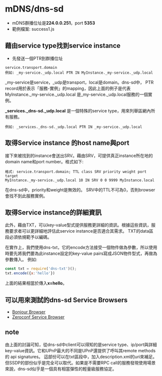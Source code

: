 # mDNS/dns-sd

* mDNS群播位址是**224.0.0.251**，port **5353**
* 範例檔案: success1.js

## 藉由service type找到service instance
* 先發送一個PTR到群播位址
  
``` 
service.transport.domain
例如: _my-service._udp.local PTR IN MyInstance._my-service._udp.local
```
_my-service是service，_udp是transport，local是domain。dns-sd中，
PTR record用於表示「服務-實例」的mapping，因此上面的例子是代表MyInstance._my-service._udp.local
是_my-service._udp.local服務的一個實例。

**_services._dns-sd._udp.local** 是一個特殊的service type，用來列舉區網內所有服務。
```
例如: _services._dns-sd._udp.local PTR IN _my-service._udp.local
```
## 取得Service instance 的host name與port
接下來被找到的instance會送出SRV。藉由SRV，可提供真正instance所在地的domain name和port number。格式如下:
```
格式: service.transport.domain; TTL class SRV priority weight port target
MyInstance._my-service._udp.local 10 IN SRV 0 0 9999 MyInstance.local
```
在dns-sd中，priority和weight是無效的。
SRV中的TTL不可為0，否則browser會找不到此服務實例。

## 取得Service instance的詳細資訊
此外，藉由TXT，可以key-value型式提供服務更詳細的資訊。根據這些資訊，服務要求者可以更詳細地評估此service instance是否適合其需求。
TXT的data區段必須依規範予以編碼。

在實作上，我們使用dns-txt，它的encode方法接受一個物件做為參數，所以使用時要先將我們要為此instance設定的key-value pairs寫成JSON物件型式，再做為參數傳入。
例如:
```javascript 6
const txt = require('dns-txt')();
txt.encode({x:'hello'})
```
上面的結果相當於傳入**x=hello**。

## 可以用來測試的dns-sd Service Browsers
* [Bonjour Browser](https://hobbyistsoftware.com/bonjourbrowser "Bonjour Browser")
* [Zeroconf Service Browser](https://www.tobias-erichsen.de/software/zeroconfservicebrowser.html)

## note
由上面的討論可知，從dns-sd中client可以得知的是service type、ip/port與詳細key-value資訊。它和UPnP最大的不同是UPnP還提供了呼叫其remote methods的 api signatures。
這部份可以在txt區段中，加入description.xml的uri來補足。但SSDP的部份似乎是完全可以取代。如果是不需要RPC call的服務發現使用場景來說，dns-sd似乎是一個具有相當彈性的輕量級服務協定。
